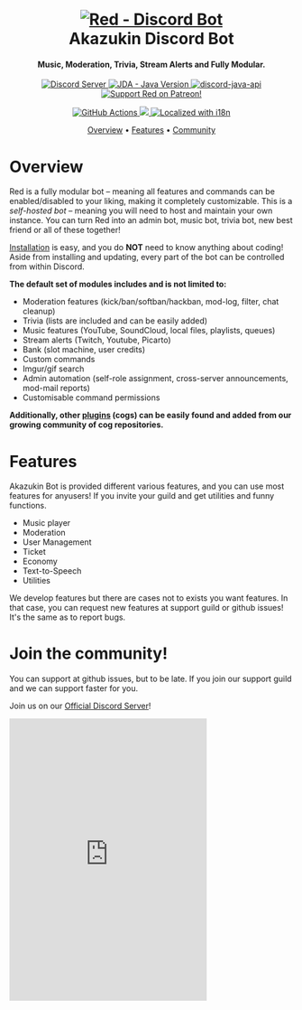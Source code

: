 <h1 align="center">
  <br>
  <a href="https://github.com/Cog-Creators/Red-DiscordBot/tree/V3/develop"><img src="https://cdn.discordapp.com/avatars/858365656024743947/7f97f25104a2870caf324adf62775a37.png?size=2048" alt="Red - Discord Bot"></a>
  <br>
    Akazukin Discord Bot
  <br>
</h1>

<h4 align="center">Music, Moderation, Trivia, Stream Alerts and Fully Modular.</h4>

<p align="center">
  <a href="https://discord.gg/snuM3QBzTR">
    <img src="https://discordapp.com/api/guilds/905534485074964510/widget.png?style=shield" alt="Discord Server">
  </a>
  <a href="https://www.oracle.com/java/technologies/javase/jdk17-archive-downloads.html">
    <img alt="JDA - Java Version" src="https://img.shields.io/badge/Java-17~22-blue.svg">
  </a>
  <a href="https://github.com/discord-jda/JDA">
     <img src="https://img.shields.io/badge/Discord-java-blue.svg" alt="discord-java-api">
  </a>
  <a href="https://www.patreon.com/Red_Devs">
    <img src="https://img.shields.io/badge/Support-Open-green.svg" alt="Support Red on Patreon!">
  </a>
</p>
<p align="center">
  <a href="https://github.com/Akazukin-Team/Akazukin-Bot-JDA/actions">
    <img src="https://img.shields.io/badge/Tests-Passing-brightgreen.svg" alt="GitHub Actions">
  </a>
  <a href="http://makeapullrequest.com">
    <img src="https://img.shields.io/badge/PRs-welcome-brightgreen.svg">
  </a>
  <a href="https://github.com/Akazukin-Team/Akazukin-Bot-JDA">
    <img src="https://img.shields.io/badge/Localized-99%25-brightgreen.svg" alt="Localized with i18n">
  </a>
</p>

<p align="center">
  <a href="#overview">Overview</a>
  •
  <a href="#features">Features</a>
  •
  <a href="#join-the-community">Community</a>
</p>

# Overview

Red is a fully modular bot – meaning all features and commands can be enabled/disabled to your
liking, making it completely customizable. This is a *self-hosted bot* – meaning you will need
to host and maintain your own instance. You can turn Red into an admin bot, music bot, trivia bot,
new best friend or all of these together!

[Installation](#installation) is easy, and you do **NOT** need to know anything about coding! Aside
from installing and updating, every part of the bot can be controlled from within Discord.

**The default set of modules includes and is not limited to:**

- Moderation features (kick/ban/softban/hackban, mod-log, filter, chat cleanup)
- Trivia (lists are included and can be easily added)
- Music features (YouTube, SoundCloud, local files, playlists, queues)
- Stream alerts (Twitch, Youtube, Picarto)
- Bank (slot machine, user credits)
- Custom commands
- Imgur/gif search
- Admin automation (self-role assignment, cross-server announcements, mod-mail reports)
- Customisable command permissions

**Additionally, other [plugins](#plugins) (cogs) can be easily found and added from our growing
community of cog repositories.**

# Features

Akazukin Bot is provided different various features, and you can use most features for anyusers!
If you invite your guild and get utilities and funny functions.

- Music player
- Moderation
- User Management
- Ticket
- Economy
- Text-to-Speech
- Utilities

We develop features but there are cases not to exists you want features.
In that case, you can request new features at support guild or github issues!
It's the same as to report bugs.

# Join the community!

You can support at github issues, but to be late.
If you join our support guild and we can support faster for you.

Join us on our [Official Discord Server](https://discord.gg/snuM3QBzTR)!

<iframe src="https://ptb.discord.com/widget?id=905534485074964510&theme=dark" width="350" height="500" allowtransparency="true" frameborder="0" sandbox="allow-popups allow-popups-to-escape-sandbox allow-same-origin allow-scripts"></iframe>